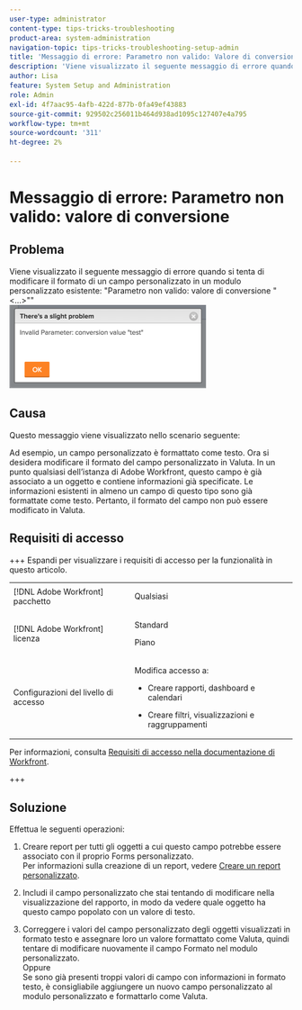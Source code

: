 ```yaml
---
user-type: administrator
content-type: tips-tricks-troubleshooting
product-area: system-administration
navigation-topic: tips-tricks-troubleshooting-setup-admin
title: 'Messaggio di errore: Parametro non valido: Valore di conversione'
description: 'Viene visualizzato il seguente messaggio di errore quando si tenta di modificare il formato di un campo personalizzato in un modulo personalizzato esistente: "Parametro non valido: valore di conversione "&lt;..&gt;""'
author: Lisa
feature: System Setup and Administration
role: Admin
exl-id: 4f7aac95-4afb-422d-877b-0fa49ef43883
source-git-commit: 929502c256011b464d938ad1095c127407e4a795
workflow-type: tm+mt
source-wordcount: '311'
ht-degree: 2%

---
```


# Messaggio di errore: Parametro non valido: valore di conversione

## Problema

Viene visualizzato il seguente messaggio di errore quando si tenta di modificare il formato di un campo personalizzato in un modulo personalizzato esistente: &quot;Parametro non valido: valore di conversione &quot;&lt;...>&quot;&quot;\
![custom_field_format_invalid_parameter_error.png](assets/custom-field-format-invalid-parameter-error-350x148.png)

## Causa

Questo messaggio viene visualizzato nello scenario seguente:

Ad esempio, un campo personalizzato è formattato come testo.  Ora si desidera modificare il formato del campo personalizzato in Valuta. In un punto qualsiasi dell’istanza di Adobe Workfront, questo campo è già associato a un oggetto e contiene informazioni già specificate. Le informazioni esistenti in almeno un campo di questo tipo sono già formattate come testo. Pertanto, il formato del campo non può essere modificato in Valuta.

## Requisiti di accesso

+++ Espandi per visualizzare i requisiti di accesso per la funzionalità in questo articolo.

<table style="table-layout:auto"> 
 <col> 
 <col> 
 <tbody> 
  <tr> 
   <td>[!DNL Adobe Workfront] pacchetto</td> 
   <td><p>Qualsiasi</p></td> 
  </tr> 
  <tr> 
   <td>[!DNL Adobe Workfront] licenza</td> 
   <td><p>Standard</p>
       <p>Piano</p></td>
  </tr>
  <tr> 
   <td>Configurazioni del livello di accesso</td> 
   <td> <p>Modifica accesso a:</p> 
    <ul> 
     <li> <p>Creare rapporti, dashboard e calendari</p> </li> 
     <li> <p>Creare filtri, visualizzazioni e raggruppamenti</p> </li> 
    </ul>
  </tr> 
 </tbody> 
</table>

Per informazioni, consulta [Requisiti di accesso nella documentazione di Workfront](/help/quicksilver/administration-and-setup/add-users/access-levels-and-object-permissions/access-level-requirements-in-documentation.md).

+++

## Soluzione

Effettua le seguenti operazioni:

1. Creare report per tutti gli oggetti a cui questo campo potrebbe essere associato con il proprio Forms personalizzato.\
   Per informazioni sulla creazione di un report, vedere [Creare un report personalizzato](../../reports-and-dashboards/reports/creating-and-managing-reports/create-custom-report.md).

1. Includi il campo personalizzato che stai tentando di modificare nella visualizzazione del rapporto, in modo da vedere quale oggetto ha questo campo popolato con un valore di testo.
1. Correggere i valori del campo personalizzato degli oggetti visualizzati in formato testo e assegnare loro un valore formattato come Valuta, quindi tentare di modificare nuovamente il campo Formato nel modulo personalizzato.\
   Oppure\
   Se sono già presenti troppi valori di campo con informazioni in formato testo, è consigliabile aggiungere un nuovo campo personalizzato al modulo personalizzato e formattarlo come Valuta.
